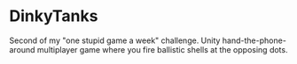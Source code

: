 # DinkyTanks
Second of my "one stupid game a week" challenge.  Unity hand-the-phone-around multiplayer game where you fire ballistic shells at the opposing dots.
